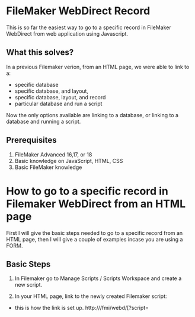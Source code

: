 # FileMaker WebDirect Record
This is so far the easiest way to go to a specific record in FileMaker WebDirect from web application using Javascript.

## What this solves?
In a previous Filemaker verion, from an HTML page, we were able to link to a:
- specific database
- specific database, and layout,
- specific database, layout, and record
- particular database and run a script

Now the only options available are linking to a database, or linking to a database and running a script.

## Prerequisites
1. FileMaker Advanced 16,17, or 18
2. Basic knowledge on JavaScript, HTML, CSS
3. Basic FileMaker knowledge

# How to go to a specific record in Filemaker WebDirect from an HTML page
First I will give the basic steps needed to go to a specific record from an HTML page, then I will give a couple of examples incase you are using a FORM.

## Basic Steps
1. In Filemaker go to Manage Scripts / Scripts Workspace and create a new script.

2. In your HTML page, link to the newly created Filemaker script:
- this is how the link is set up. 
http://<host>/fmi/webd/<database name>[?script=<script name>[&param=<script parameter>]]
- where <script parameter> = the Recordid you want to go to
- if you want to know how to PUSH a Recordid into the script parameter click HERE.
This is directly from FileMaker WevDirect 18 Guide
https://fmhelp.filemaker.com/docs/18/en/fmwd/#accessing_linking
  
3. In Filemaker go to script you created.
- below is an image of what should go into your script.
- you can change and manipulate to match your environment, and situation, but this is a basic outline.
![Script](/img/go_to_record.png)

4. As you can see this will get your id parameter from the url and go to that record.

# How to get a users ID into the url to pass to filemaker.
The most common reason someone wants to go to a specific record from an HTML page is that they have a login form and wants the user that logs in to go straight to the FileMaker record specific to them.
###### So Let's Do That.

## Things to keep in mind.
1. We are only going to be using email to login the user. You can use the same logic to sign them in with email and pass, or whatever credentials of your choosing, but for now we will use just email.
2. When a user logs in, they access the FileMaker database using the credentials of that privilege set. So if necessary, create a guest account with a limited privilage set.
3. I will not be going over how to make this more secure, that is on you. However with that being said, FileMaker has made this very secure already.

## Steps to get a users ID into the url to pass to filemaker.
1. Create a form.
- like I said in the Thing to keep in mind section, I will only be using email because I am lazy.
- here is a very basic example:
![login.png](/img/login.png)

- keep in mind you can name your html page whatever you like this is just an example.
- this form has an email input and a submit button. Notice the form does not have an action or method.
- also I have a script that includes a JavaScript file. Your path and name of file can be whatever you like, but do create a JavaScript file and include it.

2. Below is what goes in the javascript file you just created. There are a few things I want to explain that took me a while to figure out. So PLEASE READ
- where we create the variable session, make sure you fill out the url properly with the host being prefixed with "https://".
- also in session.Authorization it is going to have the work Basic followed by the base64-encoded string of your account name and password of the database sepereated by a colon which looks like... "Basic accountname:password". So if your account name is "admin" and your password is "admin" your authorization should look like below. You can find out the base64-encoded string of your account name and password by some online converter. Documentation of this is in the FileMaker 18 DATA API Guide https://fmhelp.filemaker.com/docs/18/en/dataapi/#connect-database_log-in
-

```javascript
//---// Data needed to Create SESSION. IMPORTANT to pull token from response //---//
var session = {
  "url": "https://ws.skdata.cloud/fmi/data/v1/databases/WSdummydb/sessions",
  "method": "POST",
  "headers": {
    "Content-Type": "application/json",
    "Authorization": "Basic YWRtaW46YWRtaW4="
  }
}

$( "form" ).submit(function( event ) {
  // console.log( $( this ).serializeArray() );
  event.preventDefault();

var num = 0
function x() {
  return num++;


}
  var email = $( this ).serializeArray()[x()].value;
  // var password = $( this ).serializeArray()[x()].value;




  // console.log(email);
  // console.log(password);

  //---// Ajax makes request and gives response then pulls token from response) //---//
  $.ajax(session).done(function (response) {
    token = (response.response.token);

  //---// Data needed to GET records //---//
    var customerList = {
      "url": "https://ws.skdata.cloud/fmi/data/v1/databases/WSdummydb/layouts/CustomerDetails/records",
      "method": "Get",
      "headers": {
        "Content-Type": "application/json"

      }
    }
  //---// Insert correct Authorization into header of eventRecords "Bearer token" //---//
  customerList.headers.Authorization = "Bearer " + token;

  //---// Ajax makes request for Event records) //---//
    $.ajax(customerList).done(function (response) {
      var data = (response.response.data)


    for (var i = 0; i < data.length; i++) {
      if (email.toUpperCase() == data[i].fieldData.Email.toUpperCase() ) {
        // console.log(data[i].fieldData.Email);
        var id = response.response.data[i].recordId;
        // console.log("RecordID = " + id);

        // localStorage.setItem("id",id);
        // window.open("./page.html", "_self");

        localStorage.setItem("id",id);
        window.open("./CustomerWebDirect.html", "_self")
        break;
      }
      else {
        console.log("nope");
        if(i == data.length - 1){
          console.log("stopped");
          const messages = document.getElementById('messages');
          messages.textContent = "Wrong Email";
        };
      }

    }

        })


      });


  });

```
